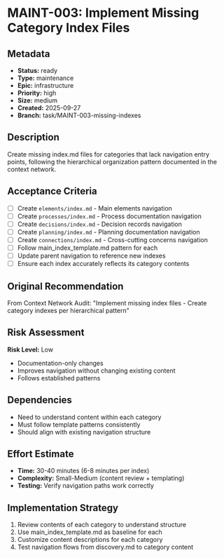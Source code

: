 # MAINT-003: Implement Missing Category Index Files

## Metadata
- **Status:** ready
- **Type:** maintenance
- **Epic:** infrastructure
- **Priority:** high
- **Size:** medium
- **Created:** 2025-09-27
- **Branch:** task/MAINT-003-missing-indexes

## Description
Create missing index.md files for categories that lack navigation entry points, following the hierarchical organization pattern documented in the context network.

## Acceptance Criteria
- [ ] Create `elements/index.md` - Main elements navigation
- [ ] Create `processes/index.md` - Process documentation navigation
- [ ] Create `decisions/index.md` - Decision records navigation
- [ ] Create `planning/index.md` - Planning documentation navigation
- [ ] Create `connections/index.md` - Cross-cutting concerns navigation
- [ ] Follow main_index_template.md pattern for each
- [ ] Update parent navigation to reference new indexes
- [ ] Ensure each index accurately reflects its category contents

## Original Recommendation
From Context Network Audit: "Implement missing index files - Create category indexes per hierarchical pattern"

## Risk Assessment
**Risk Level:** Low
- Documentation-only changes
- Improves navigation without changing existing content
- Follows established patterns

## Dependencies
- Need to understand content within each category
- Must follow template patterns consistently
- Should align with existing navigation structure

## Effort Estimate
- **Time:** 30-40 minutes (6-8 minutes per index)
- **Complexity:** Small-Medium (content review + templating)
- **Testing:** Verify navigation paths work correctly

## Implementation Strategy
1. Review contents of each category to understand structure
2. Use main_index_template.md as baseline for each
3. Customize content descriptions for each category
4. Test navigation flows from discovery.md to category content